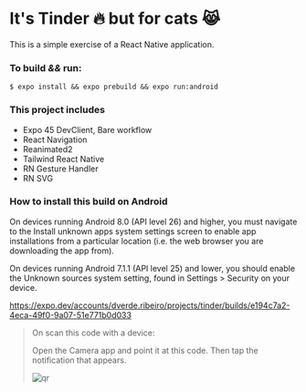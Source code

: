 # It's Tinder 🔥 but for cats 😹

This is a simple exercise of a React Native application.

### To **build** _&&_  **run**:
```shell
$ expo install && expo prebuild && expo run:android
```

### This project includes
- Expo 45 DevClient, Bare workflow
- React Navigation
- Reanimated2
- Tailwind React Native
- RN Gesture Handler
- RN SVG

### How to install this build on Android

On devices running Android 8.0 (API level 26) and higher, you must navigate to the Install unknown apps system settings screen to enable app installations from a particular location (i.e. the web browser you are downloading the app from).

On devices running Android 7.1.1 (API level 25) and lower, you should enable the Unknown sources system setting, found in Settings > Security on your device.

https://expo.dev/accounts/dverde.ribeiro/projects/tinder/builds/e194c7a2-4eca-49f0-9a07-51e771b0d033

>On scan this code with a device:
> 
>Open the Camera app and point it at this code.
>Then tap the notification that appears.
>
> ![qr](https://user-images.githubusercontent.com/1839750/179365079-e0a58dd8-e8e2-45f8-ae7b-e49a58c15926.png)

